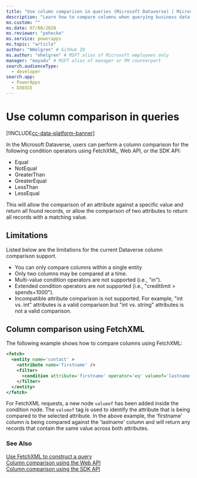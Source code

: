```yaml
---
title: "Use column comparison in queries (Microsoft Dataverse) | Microsoft Docs" # Intent and product brand in a unique string of 43-59 chars including spaces
description: "Learn how to compare columns when querying business data." # 115-145 characters including spaces. This abstract displays in the search result.
ms.custom: ""
ms.date: 07/08/2020
ms.reviewer: "pehecke"
ms.service: powerapps
ms.topic: "article"
author: "NHelgren" # GitHub ID
ms.author: "nhelgren" # MSFT alias of Microsoft employees only
manager: "mayadu" # MSFT alias of manager or PM counterpart
search.audienceType: 
  - developer
search.app: 
  - PowerApps
  - D365CE
---
```


# Use column comparison in queries

[!INCLUDE[cc-data-platform-banner](../../includes/cc-data-platform-banner.md)]

In the Microsoft Dataverse, users can perform a column comparison for the
following condition operators using FetchXML, Web API, or the SDK API:

- Equal
- NotEqual
- GreaterThan
- GreaterEqual
- LessThan
- LessEqual

This will allow the comparison of an attribute against a specific value and
return all found records, or allow the comparison of two attributes to return
all records with a matching value.

## Limitations

Listed below are the limitations for the current Dataverse column comparison support.

- You can only compare columns within a single entity
- Only two columns may be compared at a time.
- Multi-value condition operators are not supported (i.e., "in").
- Extended condition operators are not supported (i.e., "creditlimit \> spends+1000").
- Incompatible attribute comparison is not supported. For example, "int vs. int" attributes is a valid comparison but "int vs. string" attributes is not a valid comparison.

## Column comparison using FetchXML

The following example shows how to compare columns using FetchXML:

```xml
<fetch>
  <entity name='contact' >
    <attribute name='firstname' />
    <filter>
      <condition attribute='firstname' operator='eq' valueof='lastname'/>
    </filter>
  </entity>
</fetch>
```

For FetchXML requests, a new node `valueof` has been added inside the condition
node. The `valueof` tag is used to identify the attribute that is being compared
to the selected attribute. In the above example, the 'firstname' column is being
compared against the 'lastname' column and will return any records that contain
the same value across both attributes.

### See Also

[Use FetchXML to construct a query](use-fetchxml-construct-query.md)  
[Column comparison using the Web API](webapi/query-data-web-api.md#column-comparison-using-the-web-api)  
[Column comparison using the SDK API](org-service/use-conditionexpression-class.md#column-comparison-using-the-sdk-api)
